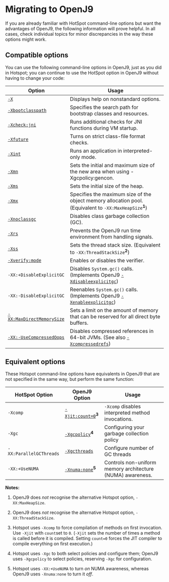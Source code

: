 ﻿<!--
* Copyright (c) 2017, 2018 IBM Corp. and others
*
* This program and the accompanying materials are made
* available under the terms of the Eclipse Public License 2.0
* which accompanies this distribution and is available at
* https://www.eclipse.org/legal/epl-2.0/ or the Apache
* License, Version 2.0 which accompanies this distribution and
* is available at https://www.apache.org/licenses/LICENSE-2.0.
*
* This Source Code may also be made available under the
* following Secondary Licenses when the conditions for such
* availability set forth in the Eclipse Public License, v. 2.0
* are satisfied: GNU General Public License, version 2 with
* the GNU Classpath Exception [1] and GNU General Public
* License, version 2 with the OpenJDK Assembly Exception [2].
*
* [1] https://www.gnu.org/software/classpath/license.html
* [2] http://openjdk.java.net/legal/assembly-exception.html
*
* SPDX-License-Identifier: EPL-2.0 OR Apache-2.0 OR GPL-2.0 WITH
* Classpath-exception-2.0 OR LicenseRef-GPL-2.0 WITH Assembly-exception
-->

# Migrating to OpenJ9

If you are already familiar with HotSpot command-line options but want the advantages of OpenJ9, the following information will prove helpful. In all cases, check individual topics for minor discrepancies in the way these options might work.

## Compatible options

You can use the following command-line options in OpenJ9, just as you did in Hotspot; you can continue to use the HotSpot option in OpenJ9 without having to change your code:

| Option                                                | Usage                                                                                                              |
|-------------------------------------------------------|--------------------------------------------------------------------------------------------------------------------|
| [`-X`](x.md)                                          | Displays help on nonstandard options.                                                                              |
| [`-Xbootclasspath`](xbootclasspath.md)                | Specifies the search path for bootstrap classes and resources.                                                     |
| [`-Xcheck:jni`](xcheck.md)                            | Runs additional checks for JNI functions during VM startup.                                                        |
| [`-Xfuture`](xfuture.md)                              | Turns on strict class-file format checks.                                                                          |
| [`-Xint`](xint.md)                                    | Runs an application in interpreted-only mode.                                                                      |
| [`-Xmn`](xmn.md)                                      | Sets the initial and maximum size of the new area when using -Xgcpolicy:gencon.                                    |
| [`-Xms`](xms.md)                                      | Sets the initial size of the heap.                                                                                 |
| [`-Xmx`](xms.md)                                      | Specifies the maximum size of the object memory allocation pool. (Equivalent to `-XX:MaxHeapSize`**<sup>1</sup>**) |
| [`-Xnoclassgc`](xclassgc.md)                          | Disables class garbage collection (GC).                                                                            |
| [`-Xrs`](xrs.md)                                      | Prevents the OpenJ9 run time environment from handling signals.                                                    |
| [`-Xss`](xss.md)                                      | Sets the thread stack size. (Equivalent to `-XX:ThreadStackSize`**<sup>2</sup>**)                                  |
| [`-Xverify:mode`](xverify.md)                         | Enables or disables the verifier.                                                                                  |
| `-XX:+DisableExplicitGC`                              | Disables `System.gc()` calls. (Implements OpenJ9 [`-Xdisableexplicitgc`](xenableexplicitgc.md))                    |
| `-XX:-DisableExplicitGC`                              | Reenables `System.gc()` calls. (Implements OpenJ9 [`-Xenableexplicitgc`](xenableexplicitgc.md))                    |
| [`-XX:MaxDirectMemorySize`](xxmaxdirectmemorysize.md) | Sets a limit on the amount of memory that can be reserved for all direct byte buffers.                             |
| [`-XX:-UseCompressedOops`](xxusecompressedoops.md)    | Disables compressed references in 64-bit JVMs. (See also [`-Xcompressedrefs`](xcompressedrefs.md))                 |

## Equivalent options

These Hotspot command-line options have equivalents in OpenJ9 that are not specified in the same way, but perform the same function:

| HotSpot Option          | OpenJ9 Option                                    | Usage                                                      |
|-------------------------|--------------------------------------------------|------------------------------------------------------------|                                                                        
| `-Xcomp`                | [`-Xjit:count=0`](xjit.md#count)**<sup>3</sup>** | `-Xcomp` disables interpreted method invocations.          |
| `-Xgc`                  | [`-Xgcpolicy`](xgcpolicy.md)**<sup>4</sup>**     | Configuring your garbage collection policy                 |
| `-XX:ParallelGCThreads` | [`-Xgcthreads`](xgcthreads.md)                   | Configure number of GC threads                             |
| `-XX:+UseNUMA`          | [`-Xnuma:none`](xnumanone.md)**<sup>5</sup>**    | Controls non-uniform memory architecture (NUMA) awareness. |


<i class="fa fa-pencil-square-o" aria-hidden="true"></i> **Notes:**

1. OpenJ9 does *not* recognise the alternative Hotspot option, `-XX:MaxHeapSize`.

2. OpenJ9 does *not* recognise the alternative Hotspot option, `-XX:ThreadStackSize`.

3. Hotspot uses `-Xcomp` to force compilation of methods on first invocation. Use `-Xjit` with `count`set to `0`. (`-Xjit` sets the number of times a method is called before it is compiled. Setting `count=0` forces the JIT compiler to compile everything on first execution.)

4. Hotspot uses `-Xgc` to both select policies and configure them; OpenJ9 uses `-Xgcpolicy` to select policies, reserving `-Xgc` for configuration.

5. Hotspot uses `-XX:+UseNUMA` to turn *on* NUMA awareness, whereas OpenJ9 uses `-Xnuma:none` to turn it *off*.




<!-- ==== END OF TOPIC ==== cmdline_migration.md ==== -->


